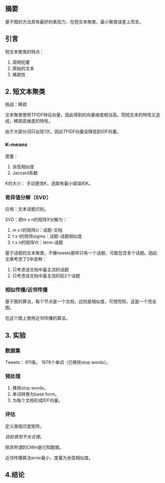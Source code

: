 ## 摘要
基于图的方法具有最好的表现力，在短文本聚类，最小聚类误差上而言。

## 引言
短文本聚类的特点：
1. 简明扼要
2. 原始的文本
3. 稀疏性

## 2. 短文本聚类

挑战：稀疏

文本聚类使用TFIDF特征向量，因此得到的向量维度相当高，而短文本的特性又造成，稀疏高维度的特性。

由于大部分词只出现1次，因此TFIDF向量会降低到IDF向量。

### K-means

度量：
1. 余弦相似度
2. Jaccard系数

K的大小：
手动更改K，选取有最小错误的K。

### 奇异值分解（SVD）

应用：文本话题识别。

SVD：把m x n的矩阵X分解为：
1. m x t的矩阵U：话题-文档
2. t x t的矩阵sigma：话题-话题相似度
3. t x n的矩阵Vt：term-话题

基于话题的文本聚类，不像tweets那样只有一个话题，可能包含多个话题。因此文章考虑了2中变种：
1) 只考虑该文档中最主流的话题
2) 只考虑该文档中最主流的前2个话题

### 相似传播/近邻传播

基于图的算法，每个节点是一个文档，边则是相似度，可想而知，这是一个完全图。

在这个图上使用近邻传播的算法。

## 3. 实验

### 数据集

Tweets：
611条。
1678个单词（已移除stop words）。

### 预处理

1. 移除stop words。
2. 单词转换为base form。
3. 为每个文档形成IDF向量。

### 评估

定义类相识度矩阵。 

*目前感觉不太合理。*

除非所谓的CMm是已知数据。

近邻传播算法error最小，度量为余弦相似度。

## 4.结论


























